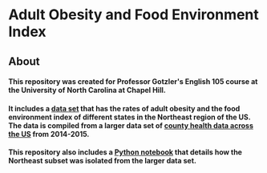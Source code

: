 # Adult Obesity and Food Environment Index
## About
#### This repository was created for Professor Gotzler's English 105 course at the University of North Carolina at Chapel Hill. 
#### It includes a [data set](https://github.com/morganbligh/english105adultobesity/blob/main/Northeast_subset%20(1).csv) that has the rates of adult obesity and the food environment index of different states in the Northeast region of the US. The data is compiled from a larger data set of [county health data across the US](https://github.com/morganbligh/english105adultobesity/blob/main/CountyHealthData_2014-2015.csv) from 2014-2015. 
#### This repository also includes a [Python notebook](https://github.com/morganbligh/english105adultobesity/blob/main/CountyHeatlhData.ipynb) that details how the Northeast subset was isolated from the larger data set.
